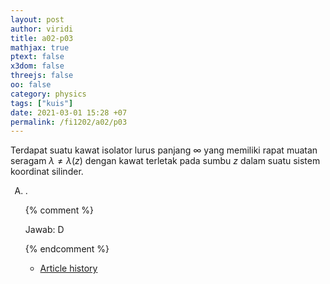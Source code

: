 ```yaml
---
layout: post
author: viridi
title: a02-p03
mathjax: true
ptext: false
x3dom: false
threejs: false
oo: false
category: physics
tags: ["kuis"]
date: 2021-03-01 15:28 +07
permalink: /fi1202/a02/p03
---
```

Terdapat suatu kawat isolator lurus panjang $\infty$ yang memiliki rapat muatan seragam $\lambda \ne \lambda(z)$ dengan kawat terletak pada sumbu $z$ dalam suatu sistem koordinat silinder.

<ol type="A">
<li>.</li>

{% comment %}

Jawab: D

{% endcomment %}

+ [Article history](https://github.com/butiran/butiran.github.io/commits/master/_posts/fi1202/a02/2021-03-01-p03.md)
